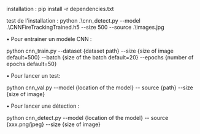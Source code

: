 installation :
pip install -r dependencies.txt

test de l'installation :
python .\cnn_detect.py --model .\CNNFireTrackingTrained.h5 --size 500 --source .\images.jpg

• Pour entrainer un modèle CNN :

python cnn_train.py --dataset {dataset path} --size {size of image default=500}
--batch {size of the batch default=20} --epochs {number of epochs default=50}

• Pour lancer un test:

python cnn_val.py --model {location of the model} -- source {path} --size {size of image}

• Pour lancer une détection :

python cnn_detect.py --model {location of the model} -- source {xxx.png/jpeg} --size {size of image}

